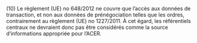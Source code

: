(10) Le règlement (UE) no 648/2012 ne couvre que l’accès aux données de transaction, et non aux données de prénégociation telles que les ordres, contrairement au règlement (UE) no 1227/2011. À cet égard, les référentiels centraux ne devraient donc pas être considérés comme la source d’informations appropriée pour l’ACER.